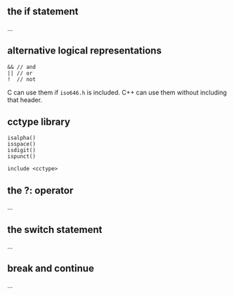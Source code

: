 ## the if statement
...

## alternative logical representations
```
&& // and
|| // or
!  // not
```
C can use them if `iso646.h` is included.
C++ can use them without including that header.

## cctype library
```
isalpha()
isspace()
isdigit()
ispunct()
```
`include <cctype>`

## the ?: operator
...

## the switch statement
...

## break and continue
...


